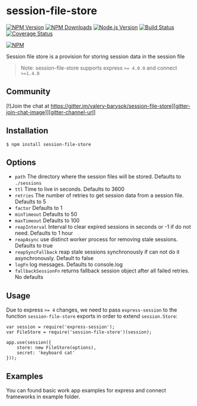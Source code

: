 # session-file-store

[![NPM Version][npm-version-image]][npm-url]
[![NPM Downloads][npm-downloads-image]][npm-url]
[![Node.js Version][node-image]][node-url]
[![Build Status][travis-image]][travis-url]
[![Coverage Status][coveralls-image]][coveralls-url]

[![NPM](https://nodei.co/npm/session-file-store.png?downloads=true)][npm-url]

Session file store is a provision for storing session data in the session file

> Note: session-file-store supports express `>= 4.0.0` and connect `>=1.4.0`

## Community

[![Join the chat at https://gitter.im/valery-barysok/session-file-store][gitter-join-chat-image]][gitter-channel-url]

## Installation

    $ npm install session-file-store

## Options

  - `path`              The directory where the session files will be stored. Defaults to `./sessions`
  - `ttl`               Time to live in seconds. Defaults to 3600
  - `retries`           The number of retries to get session data from a session file. Defaults to 5
  - `factor`            Defaults to 1
  - `minTimeout`        Defaults to 50
  - `maxTimeout`        Defaults to 100
  - `reapInterval`      Interval to clear expired sessions in seconds or -1 if do not need. Defaults to 1 hour
  - `reapAsync`         use distinct worker process for removing stale sessions. Defaults to true
  - `reapSyncFallback`  reap stale sessions synchronously if can not do it asynchronously. Default to false
  - `logFn`             log messages. Defaults to console.log
  - `fallbackSessionFn` returns fallback session object after all failed retries. No defaults

## Usage

Due to express `>= 4` changes, we need to pass `express-session` to the function `session-file-store` exports in order to extend `session.Store`:

    var session = require('express-session');
    var FileStore = require('session-file-store')(session);

    app.use(session({
        store: new FileStore(options),
        secret: 'keyboard cat'
    }));

## Examples

You can found basic work app examples for express and connect frameworks in example folder.

[npm-version-image]: https://img.shields.io/npm/v/session-file-store.svg
[npm-downloads-image]: https://img.shields.io/npm/dm/session-file-store.svg
[npm-url]: https://npmjs.org/package/session-file-store
[travis-image]: https://img.shields.io/travis/valery-barysok/session-file-store/master.svg
[travis-url]: https://travis-ci.org/valery-barysok/session-file-store
[coveralls-image]: https://img.shields.io/coveralls/valery-barysok/session-file-store/master.svg
[coveralls-url]: https://coveralls.io/r/valery-barysok/session-file-store?branch=master
[node-image]: https://img.shields.io/node/v/session-file-store.svg
[node-url]: http://nodejs.org/download/
[gitter-join-chat-image]: https://badges.gitter.im/Join%20Chat.svg
[gitter-channel-url]: https://gitter.im/valery-barysok/session-file-store